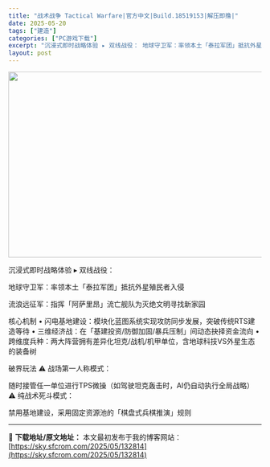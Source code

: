 ```yaml
---
title: "战术战争 Tactical Warfare|官方中文|Build.18519153|解压即撸|"
date: 2025-05-20
tags: ["建造"]
categories: ["PC游戏下载"]
excerpt: "沉浸式即时战略体验 ▸ 双线战役： 地球守卫军：率领本土「泰拉军团」抵抗外星殖民者入侵 流浪远征军：指挥「阿萨里昂」流亡舰队为灭绝文明寻找新家园 核心机制 • 闪电基地建设：模块化蓝图系统实现攻防同步发展，突破传统RTS建造等待 • 三维经济战：在「基建投资/防御加固/暴兵压制」间动态抉择资金流向 &hellip;"
layout: post
---
```


<img class="aligncenter size-full wp-image-132755" src="https://sky.sfcrom.com/wp-content/uploads/2025/05/2025052000350555.webp" alt="" width="660" height="370" />

沉浸式即时战略体验
▸ 双线战役：

地球守卫军：率领本土「泰拉军团」抵抗外星殖民者入侵

流浪远征军：指挥「阿萨里昂」流亡舰队为灭绝文明寻找新家园

核心机制
• 闪电基地建设：模块化蓝图系统实现攻防同步发展，突破传统RTS建造等待
• 三维经济战：在「基建投资/防御加固/暴兵压制」间动态抉择资金流向
• 跨维度兵种：两大阵营拥有差异化坦克/战机/机甲单位，含地球科技VS外星生态的装备树

破界玩法
⚠️ 战场第一人称模式：

随时接管任一单位进行TPS微操（如驾驶坦克轰击时，AI仍自动执行全局战略）
⚠️ 纯战术死斗模式：

禁用基地建设，采用固定资源池的「棋盘式兵棋推演」规则

---
📖 **下载地址/原文地址：** 本文最初发布于我的博客网站：[https://sky.sfcrom.com/2025/05/132814](https://sky.sfcrom.com/2025/05/132814)
